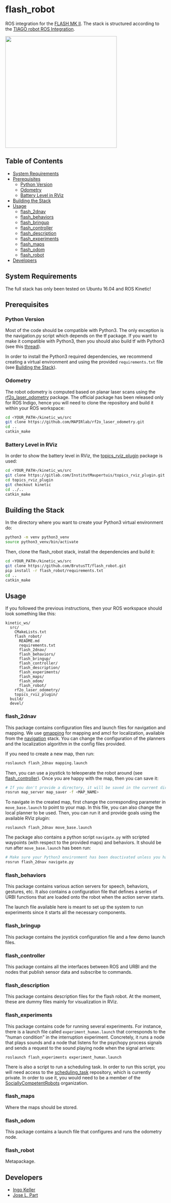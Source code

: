 # flash_robot

ROS integration for the [FLASH MK II](https://www.edinburgh-robotics.org/equipment/robotarium-west-field-systems-humanoid/flash-robot). The stack is structured according to the [TIAGO robot ROS Integration](https://github.com/pal-robotics/tiago_robot).

<img src="https://s3.amazonaws.com/poly-screenshots.angel.co/Project/85/245278/1480f251a33df7bb4f17c40061490969-original.png" width="350"/>

## Table of Contents

- [System Requirements](#system-requirements)
- [Prerequisites](#prerequisites)
  - [Python Version](#python-version)
  - [Odometry](#odometry)
  - [Battery Level in RViz](#battery-level-in-rviz)
- [Building the Stack](#building-the-stack)
- [Usage](#usage)
  - [flash_2dnav](#flash_2dnav)
  - [flash_behaviors](#flash_behaviors)
  - [flash_bringup](#flash_bringup)
  - [flash_controller](#flash_controller)
  - [flash_description](#flash_description)
  - [flash_experiments](#flash_experiments)
  - [flash_maps](#flash_maps)
  - [flash_odom](#flash_odom)
  - [flash_robot](#flash_robot)
- [Developers](#developers)

## System Requirements

The full stack has only been tested on Ubuntu 16.04 and ROS Kinetic!

## Prerequisites

### Python Version

Most of the code should be compatible with Python3. The only exception is the navigation.py script which depends on the tf package. If you want to make it compatible with Python3, then you should also build tf with Python3 (see this [thread](https://github.com/ros/geometry2/issues/259)).

In order to install the Python3 required dependencies, we recommend creating a virtual environment and using the provided `requirements.txt` file (see [Building the Stack](#building-the-stack)).

### Odometry

The robot odometry is computed based on planar laser scans using the [rf2o_laser_odometry](https://github.com/MAPIRlab/rf2o_laser_odometry) package. The official package has been released only for ROS Indigo, hence you will need to clone the repository and build it within your ROS workspace:

```sh
cd <YOUR_PATH>/kinetic_ws/src
git clone https://github.com/MAPIRlab/rf2o_laser_odometry.git
cd ..
catkin_make
```

### Battery Level in RViz

In order to show the battery level in RViz, the [topics_rviz_plugin](https://gitlab.com/InstitutMaupertuis/topics_rviz_plugin) package is used:

```sh
cd <YOUR_PATH>/kinetic_ws/src
git clone https://gitlab.com/InstitutMaupertuis/topics_rviz_plugin.git
cd topics_rviz_plugin
git checkout kinetic
cd ../..
catkin_make
```

## Building the Stack

In the directory where you want to create your Python3 virtual environment do:

```sh
python3 -m venv python3_venv
source python3_venv/bin/activate
```

Then, clone the flash_robot stack, install the dependencies and build it:

```sh
cd <YOUR_PATH>/kinetic_ws/src
git clone https://github.com/BrutusTT/flash_robot.git
pip install -r flash_robot/requirements.txt
cd ..
catkin_make
```

## Usage

If you followed the previous instructions, then your ROS workspace should look something like this:

```
kinetic_ws/
  src/
    CMakeLists.txt
    flash_robot/
      README.md
      requirements.txt
      flash_2dnav/
      flash_behaviors/
      flash_bringup/
      flash_controller/
      flash_description/
      flash_experiments/
      flash_maps/
      flash_odom/
      flash_robot/
    rf2o_laser_odometry/
    topics_rviz_plugin/
  build/
  devel/
```

### flash_2dnav

This package contains configuration files and launch files for navigation and mapping. We use [gmapping](http://wiki.ros.org/gmapping?distro=kinetic) for mapping and amcl for localization, available from the [navigation](http://wiki.ros.org/navigation?distro=kinetic) stack. You can change the configuration of the planners and the localization algorithm in the config files provided.

If you need to create a new map, then run:

```sh
roslaunch flash_2dnav mapping.launch
```

Then, you can use a joystick to teleoperate the robot around (see [flash_controller](#flash_controller)). Once you are happy with the map, then you can save it:

```sh
# If you don't provide a directory, it will be saved in the current directory.
rosrun map_server map_saver -f <MAP_NAME>
```

To navigate in the created map, first change the corresponding parameter in `move_base.launch` to point to your map. In this file, you can also change the local planner to be used. Then, you can run it and provide goals using the available RViz plugin:

```
roslaunch flash_2dnav move_base.launch
```

The package also contains a python script `navigate.py` with scripted waypoints (with respect to the provided maps) and behaviors. It should be run after `move_base.launch` has been run:

```sh
# Make sure your Python3 environment has been deactivated unless you have built tf with Python3!
rosrun flash_2dnav navigate.py
```

### flash_behaviors

This package contains various action servers for speech, behaviors, gestures, etc. It also contains a configuration file that defines a series of URBI functions that are loaded onto the robot when the action server starts.

The launch file available here is meant to set up the system to run experiments since it starts all the necessary components.

### flash_bringup

This package contains the joystick configuration file and a few demo launch files.

### flash_controller

This package contains all the interfaces between ROS and URBI and the nodes that publish sensor data and subscribe to commands.

### flash_description

This package contains description files for the flash robot. At the moment, these are dummy files mainly for visualization in RViz.

### flash_experiments

This package contains code for running several experiments. For instance, there is a launch file called `experiment_human.launch` that corresponds to the "human condition" in the interruption experiment. Concretely, it runs a node that plays sounds and a node that listens for the psychopy process signals and sends a request to the sound playing node when the signal arrives:

```
roslaunch flash_experiments experiment_human.launch
```

There is also a script to run a scheduling task. In order to run this script, you will need access to the [scheduling_task](https://github.com/SociallyCompetentRobots/scheduling_task) repository, which is currently private. In order to use it, you would need to be a member of the [SociallyCompetentRobots](https://github.com/SociallyCompetentRobots) organization.

### flash_maps

Where the maps should be stored.

### flash_odom

This package contains a launch file that configures and runs the odometry node.

### flash_robot

Metapackage.

## Developers

- [Ingo Keller](https://github.com/BrutusTT)
- [Jose L. Part](https://github.com/joselpart)
